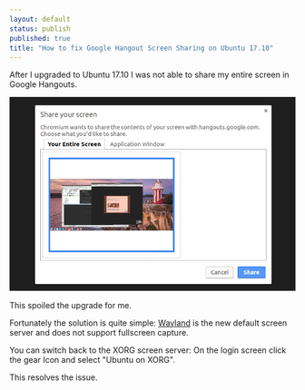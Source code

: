 ```yaml
---
layout: default
status: publish
published: true
title: "How to fix Google Hangout Screen Sharing on Ubuntu 17.10"
---
```



After I upgraded to Ubuntu 17.10 I was not able to share my entire screen in Google Hangouts.

![Hangout works again](/assets/images/2017/11/hangouts.png)

This spoiled the upgrade for me.

Fortunately the solution is quite simple: [Wayland](https://de.wikipedia.org/wiki/Wayland_(Anzeige-Server)) is the new default screen server and does not support fullscreen capture.

You can switch back to the XORG screen server: On the login screen click the gear Icon and select "Ubuntu on XORG".

This resolves the issue.